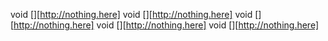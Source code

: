 void [][http://nothing.here] void [][http://nothing.here] void [][http://nothing.here] void [][http://nothing.here] void [][http://nothing.here]
